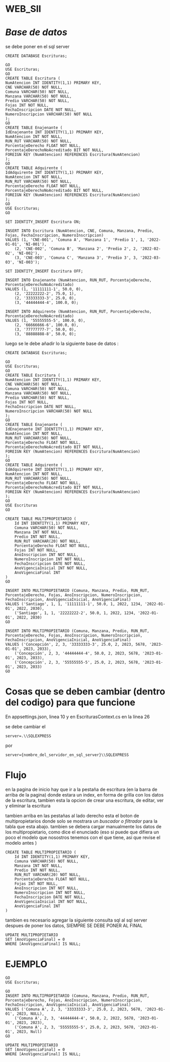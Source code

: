 
# WEB_SII

# _*Base de datos*_
se debe poner en el sql server 

    CREATE DATABASE Escrituras;

    GO
    USE Escrituras;
    GO
    CREATE TABLE Escritura (
    NumAtencion INT IDENTITY(1,1) PRIMARY KEY,
    CNE VARCHAR(50) NOT NULL,
    Comuna VARCHAR(50) NOT NULL,
    Manzana VARCHAR(50) NOT NULL,
    Predio VARCHAR(50) NOT NULL,
    Fojas INT NOT NULL,
    FechaInscripcion DATE NOT NULL,
    NumeroInscripcion VARCHAR(50) NOT NULL
    );
    GO
    CREATE TABLE Enajenante (
    IdEnajenante INT IDENTITY(1,1) PRIMARY KEY,
    NumAtencion INT NOT NULL,
    RUN_RUT VARCHAR(50) NOT NULL,
    PorcentajeDerecho FLOAT NOT NULL,
    PorcentajeDerechoNoAcreditado BIT NOT NULL,
    FOREIGN KEY (NumAtencion) REFERENCES Escritura(NumAtencion)
    );
    GO
    CREATE TABLE Adquirente (
    IdAdquirente INT IDENTITY(1,1) PRIMARY KEY,
    NumAtencion INT NOT NULL,
    RUN_RUT VARCHAR(50) NOT NULL,
    PorcentajeDerecho FLOAT NOT NULL,
    PorcentajeDerechoNoAcreditado BIT NOT NULL,
    FOREIGN KEY (NumAtencion) REFERENCES Escritura(NumAtencion)
    );
    GO
    USE Escrituras;
    GO

    SET IDENTITY_INSERT Escritura ON;

    INSERT INTO Escritura (NumAtencion, CNE, Comuna, Manzana, Predio, Fojas, FechaInscripcion, NumeroInscripcion) 
    VALUES (1, 'CNE-001', 'Comuna A', 'Manzana 1', 'Predio 1', 1, '2022-01-01', 'NI-001'),
        (2, 'CNE-002', 'Comuna B', 'Manzana 2', 'Predio 2', 2, '2022-02-02', 'NI-002'),
        (3, 'CNE-003', 'Comuna C', 'Manzana 3', 'Predio 3', 3, '2022-03-03', 'NI-003');

    SET IDENTITY_INSERT Escritura OFF;

    INSERT INTO Enajenante (NumAtencion, RUN_RUT, PorcentajeDerecho, PorcentajeDerechoNoAcreditado)
    VALUES (1, '11111111-1', 50.0, 0),
        (2, '22222222-2', 75.0, 1),
        (2, '33333333-3', 25.0, 0),
        (3, '44444444-4', 100.0, 0);

    INSERT INTO Adquirente (NumAtencion, RUN_RUT, PorcentajeDerecho, PorcentajeDerechoNoAcreditado)
    VALUES (1, '55555555-5', 100.0, 0),
        (2, '66666666-6', 100.0, 0),
        (3, '77777777-7', 50.0, 0),
        (3, '88888888-8', 50.0, 0);
luego se le debe añadir lo la siguiente base de datos :

    CREATE DATABASE Escrituras;

    GO
    USE Escrituras;
    GO
    CREATE TABLE Escritura (
    NumAtencion INT IDENTITY(1,1) PRIMARY KEY,
    CNE VARCHAR(50) NOT NULL,
    Comuna VARCHAR(50) NOT NULL,
    Manzana VARCHAR(50) NOT NULL,
    Predio VARCHAR(50) NOT NULL,
    Fojas INT NOT NULL,
    FechaInscripcion DATE NOT NULL,
    NumeroInscripcion VARCHAR(50) NOT NULL
    );
    GO
    CREATE TABLE Enajenante (
    IdEnajenante INT IDENTITY(1,1) PRIMARY KEY,
    NumAtencion INT NOT NULL,
    RUN_RUT VARCHAR(50) NOT NULL,
    PorcentajeDerecho FLOAT NOT NULL,
    PorcentajeDerechoNoAcreditado BIT NOT NULL,
    FOREIGN KEY (NumAtencion) REFERENCES Escritura(NumAtencion)
    );
    GO
    CREATE TABLE Adquirente (
    IdAdquirente INT IDENTITY(1,1) PRIMARY KEY,
    NumAtencion INT NOT NULL,
    RUN_RUT VARCHAR(50) NOT NULL,
    PorcentajeDerecho FLOAT NOT NULL,
    PorcentajeDerechoNoAcreditado BIT NOT NULL,
    FOREIGN KEY (NumAtencion) REFERENCES Escritura(NumAtencion)
    );
    GO
    USE Escrituras
    GO

    CREATE TABLE MULTIPROPIETARIO (
        Id INT IDENTITY(1,1) PRIMARY KEY,
        Comuna VARCHAR(50) NOT NULL,
        Manzana INT NOT NULL,
        Predio INT NOT NULL,
        RUN_RUT VARCHAR(20) NOT NULL,
        PorcentajeDerecho FLOAT NOT NULL,
        Fojas INT NOT NULL,
        AnoInscripcion INT NOT NULL,
        NumeroInscripcion INT NOT NULL,
        FechaInscripcion DATE NOT NULL,
        AnoVigenciaInicial INT NOT NULL,
        AnoVigenciaFinal INT 
    )
    GO

    INSERT INTO MULTIPROPIETARIO (Comuna, Manzana, Predio, RUN_RUT, PorcentajeDerecho, Fojas, AnoInscripcion, NumeroInscripcion, FechaInscripcion, AnoVigenciaInicial, AnoVigenciaFinal)
    VALUES ('Santiago', 1, 1, '11111111-1', 50.0, 1, 2022, 1234, '2022-01-01', 2022, 2030),
        ('Santiago', 1, 1, '22222222-2', 50.0, 1, 2022, 1234, '2022-01-01', 2022, 2030)
    GO

    INSERT INTO MULTIPROPIETARIO (Comuna, Manzana, Predio, RUN_RUT, PorcentajeDerecho, Fojas, AnoInscripcion, NumeroInscripcion, FechaInscripcion, AnoVigenciaInicial, AnoVigenciaFinal)
    VALUES ('Concepción', 2, 3, '33333333-3', 25.0, 2, 2023, 5678, '2023-01-01', 2023, 2033),
        ('Concepción', 2, 3, '44444444-4', 50.0, 2, 2023, 5678, '2023-01-01', 2023, 2033),
        ('Concepción', 2, 3, '55555555-5', 25.0, 2, 2023, 5678, '2023-01-01', 2023, 2033)
    GO
# Cosas que se deben cambiar (dentro del codigo) para que funcione
En appsettings.json, linea 10 y en EscriturasContext.cs en la línea 26

se debe cambiar el
    
    server=.\\SQLEXPRESS

por

    server={nombre_del_servidor_en_sql_server}\\SQLEXPRESS

# Flujo

en la pagina de inicio hay que ir a la pestaña de escritura (en la barra de arriba de la pagina) donde estara un index, en forma de grilla con los datos de la escritura, tambien esta la opcion de crear una escritura, de editar, ver y eliminar la escritura

tambien arriba en las pestañas al lado derecho esta el boton de multipropietarios donde solo se mostrara un _*buscador o filtrador*_ para la tabla que esta abajo. tambien se debera cargar manualmente los datos de los multipropietario, como dice el enunciado (eso si puede que difiera un poco el modelo que nosostros tenemos con el que tiene, asi que revise el modelo antes )

    CREATE TABLE MULTIPROPIETARIO (
        Id INT IDENTITY(1,1) PRIMARY KEY,
        Comuna VARCHAR(50) NOT NULL,
        Manzana INT NOT NULL,
        Predio INT NOT NULL,
        RUN_RUT VARCHAR(20) NOT NULL,
        PorcentajeDerecho FLOAT NOT NULL,
        Fojas INT NOT NULL,
        AnoInscripcion INT NOT NULL,
        NumeroInscripcion INT NOT NULL,
        FechaInscripcion DATE NOT NULL,
        AnoVigenciaInicial INT NOT NULL,
        AnoVigenciaFinal INT 
    )
tambien es necesario agregar la siguiente consulta sql al sql server despues de poner los datos, SIEMPRE SE DEBE PONER AL FINAL

    UPDATE MULTIPROPIETARIO
    SET [AnoVigenciaFinal] = 0
    WHERE [AnoVigenciaFinal] IS NULL;

# EJEMPLO
    GO
    USE Escrituras;
    
    GO
    INSERT INTO MULTIPROPIETARIO (Comuna, Manzana, Predio, RUN_RUT, PorcentajeDerecho, Fojas, AnoInscripcion, NumeroInscripcion, FechaInscripcion, AnoVigenciaInicial, AnoVigenciaFinal)
    VALUES ('Comuna A', 2, 3, '33333333-3', 25.0, 2, 2023, 5678, '2023-01-01', 2023, NULL),
        ('Comuna A', 2, 3, '44444444-4', 50.0, 2, 2022, 5678, '2023-01-01', 2023, 2023),
        ('Comuna A', 2, 3, '55555555-5', 25.0, 2, 2023, 5678, '2023-01-01', 2023, Null)
    GO
    
    UPDATE MULTIPROPIETARIO
    SET [AnoVigenciaFinal] = 0
    WHERE [AnoVigenciaFinal] IS NULL;